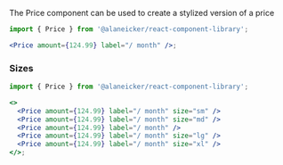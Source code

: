 The Price component can be used to create a stylized version of a price

```jsx
import { Price } from '@alaneicker/react-component-library';

<Price amount={124.99} label="/ month" />;
```

### Sizes

```jsx
import { Price } from '@alaneicker/react-component-library';

<>
  <Price amount={124.99} label="/ month" size="sm" />
  <Price amount={124.99} label="/ month" size="md" />
  <Price amount={124.99} label="/ month" />
  <Price amount={124.99} label="/ month" size="lg" />
  <Price amount={124.99} label="/ month" size="xl" />
</>;
```
